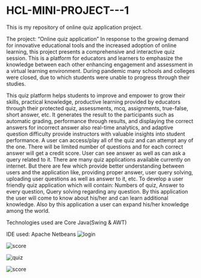 # HCL-MINI-PROJECT---1
This is my repository of online quiz application project.

The project: “Online quiz application” In response to the growing demand for innovative educational tools and the increased adoption of online learning, this project presents a comprehensive and interactive quiz session. This is a platform for educators and learners to emphasize the knowledge between each other enhancing engagement and assessment in a virtual learning environment. 
During pandemic many schools and colleges were closed, due to which students were unable to progress through their studies.

This quiz platform helps students to improve and empower to grow their skills, practical knowledge, productive learning provided by educators through their protected quiz, assessments, mcq, assignments, true-false, short answer, etc. It generates the result to the participants such as automatic grading, performance through results, and displaying the correct answers for incorrect answer also real-time analytics, and adaptive question difficulty provide instructors with valuable insights into student performance. 
A user can access/play all of the quiz and can attempt any of the one. There will be limited number of questions and for each correct answer will get a credit score. User can see answer as well as can ask a query related to it. There are many quiz applications available currently on internet. But there are few which provide better understanding between users and the application like, providing proper answer, user query solving, uploading user questions as well as answer to it, etc. To develop a user friendly quiz application which will contain: Numbers of quiz, Answer to every question, Query solving regarding any question. By this application the user will come to know about his/her and can learn additional knowledge. Also by this application a user can expand his/her knowledge among the world.

Technologies used are Core Java(Swing & AWT)

IDE used: Apache Netbeans
![login](https://github.com/prasahanth11/HCL-MINI-PROJECT---1/assets/121794307/4e7f55e7-da82-42b5-897e-c4a6a756f515)

![score](https://github.com/prasahanth11/HCL-MINI-PROJECT---1/assets/121794307/3bafeb64-6991-4be4-9135-162f9a23f98d)

![quiz](https://github.com/prasahanth11/HCL-MINI-PROJECT---1/assets/121794307/af71f2fd-3e34-46b2-9cc6-8360e56ae379)

![score](https://github.com/prasahanth11/HCL-MINI-PROJECT---1/assets/121794307/64cfd5c4-79cc-425d-b2d6-fb4cc3189481)
